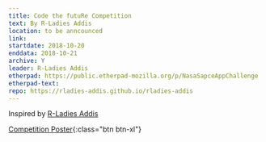 ```yaml
---
title: Code the futuRe Competition
text: By R-Ladies Addis
location: to be anncounced
link:
startdate: 2018-10-20
enddata: 2018-10-21
archive: Y  
leader: R-Ladies Addis
etherpad: https://public.etherpad-mozilla.org/p/NasaSapceAppChallenge
etherpad-text: 
repo: https://rladies-addis.github.io/rladies-addis
---
```


Inspired by [R-Ladies Addis]( https://rladies-addis.github.io/rladies-addis) 

[Competition Poster](img/1.pdf){:class="btn btn-xl"} 
